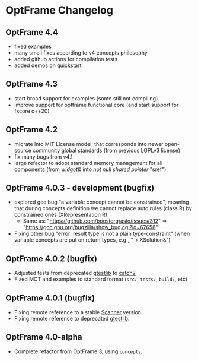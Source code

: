 
# OptFrame Changelog

## OptFrame 4.4

- fixed examples
- many small fixes according to v4 concepts philosophy
- added github actions for compilation tests
- added demos on quickstart

## OptFrame 4.3

- start broad support for examples (some still not compiling)
- improve support for optframe functional core (and start support for fxcore c++20)

## OptFrame 4.2

- migrate into MIT License model, that corresponds into newer open-source community global standards (from previous LGPLv3 license)
- fix many bugs from v4.1
- large refactor to adopt standard memory management for all components (from *widget&* into *not null shared pointer* "sref")


## OptFrame 4.0.3 - development (bugfix)

- explored gcc bug "a variable concept cannot be constrained", meaning that during concepts 
definition we cannot replace auto rules (class R) by constrained ones (XRepresentation R)
   * Same as: "https://github.com/boostorg/asio/issues/312" => "https://gcc.gnu.org/bugzilla/show_bug.cgi?id=67658"
- Fixing other bug "error: result type is not a plain type-constraint" (when variable concepts are put on return types, e.g., "-> XSolution&")

## OptFrame 4.0.2 (bugfix)

- Adjusted tests from deprecated [gtestlib](https://github.com/google/googletest) to [catch2](https://github.com/catchorg/Catch2)
- Fixed MCT and examples to standard format (`src/`, `tests/`, `build/`, etc)


## OptFrame 4.0.1 (bugfix)

- Fixing remote reference to a stable [Scanner](https://github.com/optframe/scannerpp) version.
- Fixing remote reference to deprecated [gtestlib](https://github.com/google/googletest).

## OptFrame 4.0-alpha

- Complete refactor from OptFrame 3, using `concepts`.
